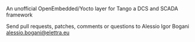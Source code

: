 An unofficial OpenEmbedded/Yocto layer for Tango a DCS and SCADA framework

Send pull requests, patches, comments or questions to Alessio Igor Bogani <alessio.bogani@elettra.eu>

